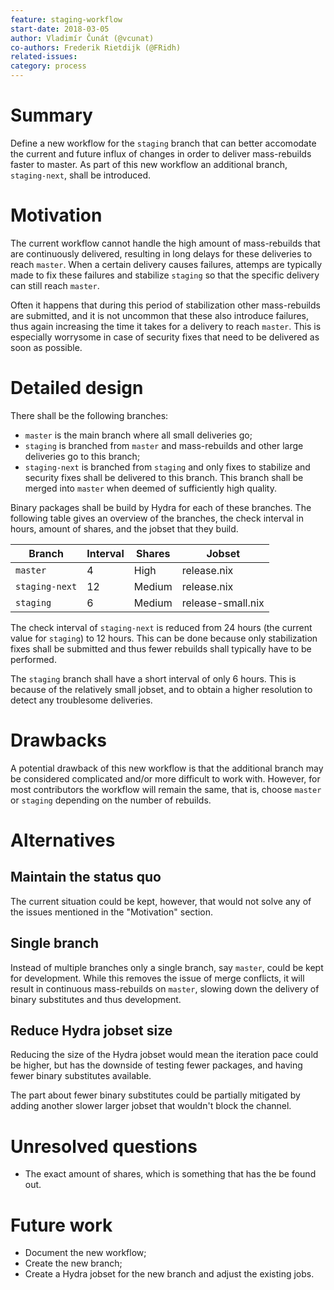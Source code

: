 ```yaml
---
feature: staging-workflow
start-date: 2018-03-05
author: Vladimír Čunát (@vcunat)
co-authors: Frederik Rietdijk (@FRidh)
related-issues:
category: process
---
```


# Summary
[summary]: #summary

Define a new workflow for the `staging` branch that can better accomodate the
current and future influx of changes in order to deliver mass-rebuilds faster to
master. As part of this new workflow an additional branch, `staging-next`, shall
be introduced.


# Motivation
[motivation]: #motivation

The current workflow cannot handle the high amount of mass-rebuilds that are
continuously delivered, resulting in long delays for these deliveries to reach
`master`. When a certain delivery causes failures, attemps are typically made to
fix these failures and stabilize `staging` so that the specific delivery can still
reach `master`.

Often it happens that during this period of stabilization other mass-rebuilds
are submitted, and it is not uncommon that these also introduce failures, thus
again increasing the time it takes for a delivery to reach `master`. This is
especially worrysome in case of security fixes that need to be delivered as soon
as possible.

# Detailed design
[design]: #detailed-design

There shall be the following branches:
- `master` is the main branch where all small deliveries go;
- `staging` is branched from `master` and mass-rebuilds and other large deliveries go to this branch;
- `staging-next` is branched from `staging` and only fixes to stabilize and security fixes shall be delivered to this branch. This branch shall be merged into `master` when deemed of sufficiently high quality.

Binary packages shall be build by Hydra for each of these branches. The
following table gives an overview of the branches, the check interval in hours,
amount of shares, and the jobset that they build.


| Branch         | Interval | Shares | Jobset
|----------------|----------|--------|-----------
| `master`       | 4        | High   | release.nix
| `staging-next` | 12       | Medium | release.nix
| `staging`      | 6        | Medium | release-small.nix


The check interval of `staging-next` is reduced from 24 hours (the current value
for `staging`) to 12 hours. This can be done because only stabilization fixes
shall be submitted and thus fewer rebuilds shall typically have to be performed.

The `staging` branch shall have a short interval of only 6 hours. This is because
of the relatively small jobset, and to obtain a higher resolution to detect any
troublesome deliveries.

# Drawbacks
[drawbacks]: #drawbacks

A potential drawback of this new workflow is that the additional branch may be
considered complicated and/or more difficult to work with. However, for most
contributors the workflow will remain the same, that is, choose `master` or
`staging` depending on the number of rebuilds.

# Alternatives
[alternatives]: #alternatives

## Maintain the status quo

The current situation could be kept, however, that would not solve any of the
issues mentioned in the "Motivation" section.

## Single branch

Instead of multiple branches only a single branch, say `master`, could be kept
for development. While this removes the issue of merge conflicts, it will result
in continuous mass-rebuilds on `master`, slowing down the delivery of binary
substitutes and thus development.

## Reduce Hydra jobset size

Reducing the size of the Hydra jobset would mean the iteration pace could be
higher, but has the downside of testing fewer packages, and having fewer binary
substitutes available.

The part about fewer binary substitutes could be partially mitigated by adding
another slower larger jobset that wouldn't block the channel.

# Unresolved questions
[unresolved]: #unresolved-questions

- The exact amount of shares, which is something that has the be found out.

# Future work
[future]: #future-work

- Document the new workflow;
- Create the new branch;
- Create a Hydra jobset for the new branch and adjust the existing jobs.
